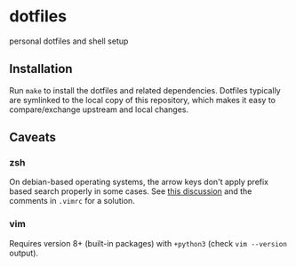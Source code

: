 # dotfiles

personal dotfiles and shell setup

## Installation

Run `make` to install the dotfiles and related dependencies.
Dotfiles typically are symlinked to the local copy
of this repository, which makes it easy to compare/exchange upstream and local changes.

## Caveats

### zsh

On debian-based operating systems, the arrow keys don't apply prefix based
search properly in some cases. See [this
discussion](https://www.zsh.org/mla/users/2014/msg00567.html)
and the comments in `.vimrc` for a solution.

### vim

Requires version 8+ (built-in packages) with `+python3` (check `vim --version` output).
